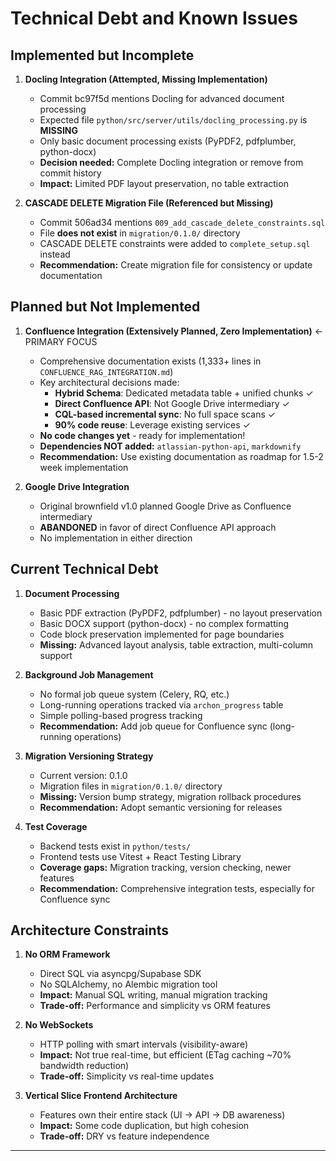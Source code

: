 # Technical Debt and Known Issues

## Implemented but Incomplete

1. **Docling Integration (Attempted, Missing Implementation)**
   - Commit bc97f5d mentions Docling for advanced document processing
   - Expected file `python/src/server/utils/docling_processing.py` is **MISSING**
   - Only basic document processing exists (PyPDF2, pdfplumber, python-docx)
   - **Decision needed:** Complete Docling integration or remove from commit history
   - **Impact:** Limited PDF layout preservation, no table extraction

2. **CASCADE DELETE Migration File (Referenced but Missing)**
   - Commit 506ad34 mentions `009_add_cascade_delete_constraints.sql`
   - File **does not exist** in `migration/0.1.0/` directory
   - CASCADE DELETE constraints were added to `complete_setup.sql` instead
   - **Recommendation:** Create migration file for consistency or update documentation

## Planned but Not Implemented

1. **Confluence Integration (Extensively Planned, Zero Implementation)** ← PRIMARY FOCUS
   - Comprehensive documentation exists (1,333+ lines in `CONFLUENCE_RAG_INTEGRATION.md`)
   - Key architectural decisions made:
     - **Hybrid Schema**: Dedicated metadata table + unified chunks ✓
     - **Direct Confluence API**: Not Google Drive intermediary ✓
     - **CQL-based incremental sync**: No full space scans ✓
     - **90% code reuse**: Leverage existing services ✓
   - **No code changes yet** - ready for implementation!
   - **Dependencies NOT added:** `atlassian-python-api`, `markdownify`
   - **Recommendation:** Use existing documentation as roadmap for 1.5-2 week implementation

2. **Google Drive Integration**
   - Original brownfield v1.0 planned Google Drive as Confluence intermediary
   - **ABANDONED** in favor of direct Confluence API approach
   - No implementation in either direction

## Current Technical Debt

1. **Document Processing**
   - Basic PDF extraction (PyPDF2, pdfplumber) - no layout preservation
   - Basic DOCX support (python-docx) - no complex formatting
   - Code block preservation implemented for page boundaries
   - **Missing:** Advanced layout analysis, table extraction, multi-column support

2. **Background Job Management**
   - No formal job queue system (Celery, RQ, etc.)
   - Long-running operations tracked via `archon_progress` table
   - Simple polling-based progress tracking
   - **Recommendation:** Add job queue for Confluence sync (long-running operations)

3. **Migration Versioning Strategy**
   - Current version: 0.1.0
   - Migration files in `migration/0.1.0/` directory
   - **Missing:** Version bump strategy, migration rollback procedures
   - **Recommendation:** Adopt semantic versioning for releases

4. **Test Coverage**
   - Backend tests exist in `python/tests/`
   - Frontend tests use Vitest + React Testing Library
   - **Coverage gaps:** Migration tracking, version checking, newer features
   - **Recommendation:** Comprehensive integration tests, especially for Confluence sync

## Architecture Constraints

1. **No ORM Framework**
   - Direct SQL via asyncpg/Supabase SDK
   - No SQLAlchemy, no Alembic migration tool
   - **Impact:** Manual SQL writing, manual migration tracking
   - **Trade-off:** Performance and simplicity vs ORM features

2. **No WebSockets**
   - HTTP polling with smart intervals (visibility-aware)
   - **Impact:** Not true real-time, but efficient (ETag caching ~70% bandwidth reduction)
   - **Trade-off:** Simplicity vs real-time updates

3. **Vertical Slice Frontend Architecture**
   - Features own their entire stack (UI → API → DB awareness)
   - **Impact:** Some code duplication, but high cohesion
   - **Trade-off:** DRY vs feature independence

---
